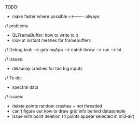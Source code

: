 TODO:
- make faster where possible                                        <<---- always

// problems
- GLFrameBuffer: how to write to it
- look at instant meshes for framebuffers

// Debug tool:
--> gdb myApp
--> catch throw
--> run
--> bt

// Issues:
- delaunay crashes for too big inputs

// To do:
- spectral data

// issues:
- delete points random crashes + not threaded
- can't figure out how to draw grid info behind datasample
- issue with point deletion (4 points appear selected in mid-air)